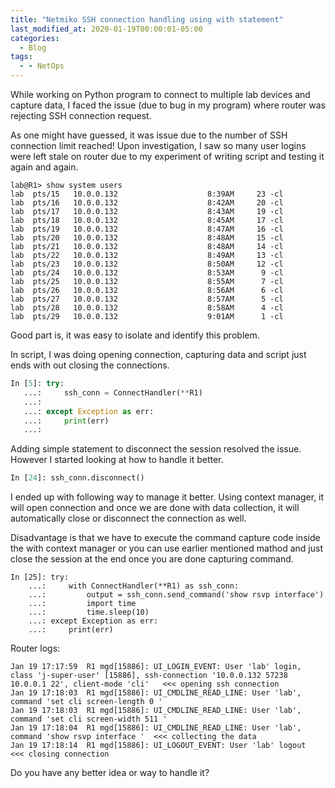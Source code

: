 ```yaml
---
title: "Netmiko SSH connection handling using with statement"
last_modified_at: 2020-01-19T00:00:01-05:00
categories:
  - Blog
tags:
  - - NetOps
---
```


While working on Python program to connect to multiple lab devices and capture data, I faced the issue (due to bug in my program) where router was rejecting SSH connection request. 

As one might have guessed, it was issue due to the number of SSH connection limit reached! Upon investigation, I saw so many user logins were left stale on router due to my experiment of writing script and testing it again and again. 

```
lab@R1> show system users  
lab  pts/15   10.0.0.132                    8:39AM     23 -cl           
lab  pts/16   10.0.0.132                    8:42AM     20 -cl           
lab  pts/17   10.0.0.132                    8:43AM     19 -cl           
lab  pts/18   10.0.0.132                    8:45AM     17 -cl           
lab  pts/19   10.0.0.132                    8:47AM     16 -cl           
lab  pts/20   10.0.0.132                    8:48AM     15 -cl           
lab  pts/21   10.0.0.132                    8:48AM     14 -cl           
lab  pts/22   10.0.0.132                    8:49AM     13 -cl           
lab  pts/23   10.0.0.132                    8:50AM     12 -cl           
lab  pts/24   10.0.0.132                    8:53AM      9 -cl           
lab  pts/25   10.0.0.132                    8:55AM      7 -cl           
lab  pts/26   10.0.0.132                    8:56AM      6 -cl           
lab  pts/27   10.0.0.132                    8:57AM      5 -cl           
lab  pts/28   10.0.0.132                    8:58AM      4 -cl           
lab  pts/29   10.0.0.132                    9:01AM      1 -cl
```

Good part is, it was easy to isolate and identify this problem. 

In script, I was doing opening connection, capturing data and script just ends with out closing the connections. 
```python
In [5]: try: 
   ...:     ssh_conn = ConnectHandler(**R1) 
   ...:      
   ...: except Exception as err: 
   ...:     print(err) 
   ...:                      
```

Adding simple statement to disconnect the session resolved the issue. However I started looking at how to handle it better.

```python
In [24]: ssh_conn.disconnect()
```

I ended up with following way to manage it better. Using context manager, it will open connection and once we are done with data collection, it will automatically close or disconnect the connection as well. 

Disadvantage is that we have to execute the command capture code inside the with context manager or you can use earlier mentioned mathod and just close the session at the end once you are done capturing command. 
```
In [25]: try: 
    ...:     with ConnectHandler(**R1) as ssh_conn: 
    ...:         output = ssh_conn.send_command('show rsvp interface') 
    ...:         import time 
    ...:         time.sleep(10) 
    ...: except Exception as err: 
    ...:     print(err) 
```

Router logs:
```
Jan 19 17:17:59  R1 mgd[15886]: UI_LOGIN_EVENT: User 'lab' login, class 'j-super-user' [15886], ssh-connection '10.0.0.132 57238 10.0.0.1 22', client-mode 'cli'   <<< opening ssh connection
Jan 19 17:18:03  R1 mgd[15886]: UI_CMDLINE_READ_LINE: User 'lab', command 'set cli screen-length 0 '
Jan 19 17:18:03  R1 mgd[15886]: UI_CMDLINE_READ_LINE: User 'lab', command 'set cli screen-width 511 '
Jan 19 17:18:04  R1 mgd[15886]: UI_CMDLINE_READ_LINE: User 'lab', command 'show rsvp interface '  <<< collecting the data
Jan 19 17:18:14  R1 mgd[15886]: UI_LOGOUT_EVENT: User 'lab' logout   <<< closing connection
```

Do you have any better idea or way to handle it?